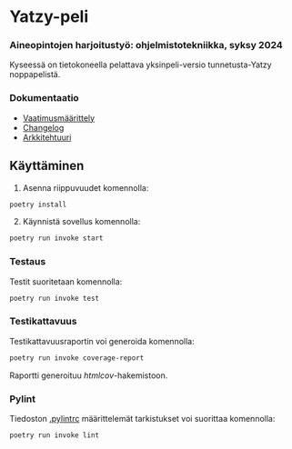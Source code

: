 # Yatzy-peli

### Aineopintojen harjoitustyö: ohjelmistotekniikka, syksy 2024

Kyseessä on tietokoneella pelattava yksinpeli-versio tunnetusta-Yatzy noppapelistä.



### Dokumentaatio
- [Vaatimusmäärittely](./dokumentaatio/vaatimusmäärittely.md)
- [Changelog](./dokumentaatio/changelog.md)
- [Arkkitehtuuri](./dokumentaatio/arkkitehtuuri.md)

## Käyttäminen

1. Asenna riippuvuudet komennolla:

```bash
poetry install
```

2. Käynnistä sovellus komennolla:

```bash
poetry run invoke start
```

### Testaus

Testit suoritetaan komennolla:

```bash
poetry run invoke test
```

### Testikattavuus

Testikattavuusraportin voi generoida komennolla:

```bash
poetry run invoke coverage-report
```

Raportti generoituu _htmlcov_-hakemistoon.

### Pylint

Tiedoston [.pylintrc](./.pylintrc) määrittelemät tarkistukset voi suorittaa komennolla:

```bash
poetry run invoke lint
```

